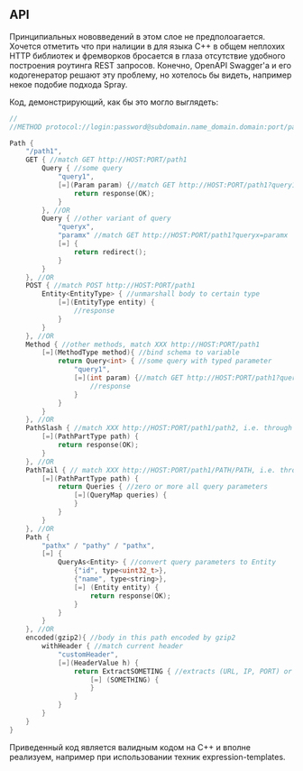 ## API

Принципиальных нововведений в этом слое не предполоагается. Хочется отметить что при налиции в для языка С++ в общем неплохих HTTP библиотек и фремворков бросается в глаза отсутствие удобного построения роутинга REST запросов. Конечно, OpenAPI Swagger'a и его кодогенератор решают эту проблему, но хотелось бы видеть, например некое подобие подхода Spray.

Код, демонстрирующий, как бы это могло выглядеть:
```C++
//
//METHOD protocol://login:password@subdomain.name_domain.domain:port/path1/path2/path3?query1=param1&query2=param2

Path {
    "/path1",
    GET { //match GET http://HOST:PORT/path1
        Query { //some query 
            "query1",
            [=](Param param) {//match GET http://HOST:PORT/path1?query1=PPPPPP
                return response(OK);
            }
        }, //OR
        Query { //other variant of query
            "queryx",
            "paramx" //match GET http://HOST:PORT/path1?queryx=paramx
            [=] {
                return redirect();
            }
        }
    }, //OR
    POST { //match POST http://HOST:PORT/path1
        Entity<EntityType> { //unmarshall body to certain type
            [=](EntityType entity) {
                //response
            }
        }
    }, //OR
    Method { //other methods, match XXX http://HOST:PORT/path1
        [=](MethodType method){ //bind schema to variable
            return Query<int> { //some query with typed parameter
                "query1",
                [=](int param) {//match GET http://HOST:PORT/path1?query1=NUMBER
                    //response
                }
            }
        }
    }, //OR
    PathSlash { //match XXX http://HOST:PORT/path1/path2, i.e. through next slash
        [=](PathPartType path) {
            return response(OK);
        }
    }, //OR
    PathTail { // match XXX http://HOST:PORT/path1/PATH/PATH, i.e. through the path end
        [=](PathPartType path) {
            return Queries { //zero or more all query parameters
                [=](QueryMap queries) {
                }
            }
        }
    }, //OR
    Path {
        "pathx" / "pathy" / "pathx",
        [=] {
            QueryAs<Entity> { //convert query parameters to Entity
                {"id", type<uint32_t>},
                {"name", type<string>},
                [=] (Entity entity) {
                    return response(OK);
                }
            }
        }               
    }, //OR
    encoded(gzip2){ //body in this path encoded by gzip2
        withHeader { //match current header
            "customHeader",
            [=](HeaderValue h) {
                return ExtractSOMETING { //extracts (URL, IP, PORT) or another data, not in path or http headers to use as parameter
                    [=] (SOMETHING) {
                    }
                }
            }
        }
    }
}
```

Приведенный код является валидным кодом на С++ и вполне реализуем, например при использовании техник expression-templates.